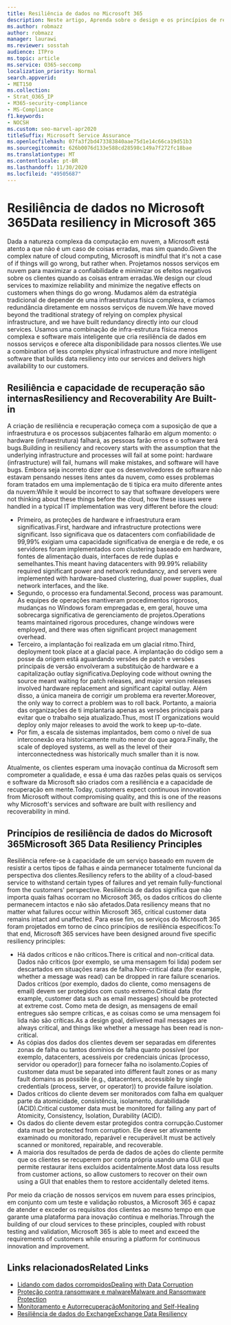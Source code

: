 ```yaml
---
title: Resiliência de dados no Microsoft 365
description: Neste artigo, Aprenda sobre o design e os princípios de resiliência e recuperação de dados no Microsoft 365.
ms.author: robmazz
author: robmazz
manager: laurawi
ms.reviewer: sosstah
audience: ITPro
ms.topic: article
ms.service: O365-seccomp
localization_priority: Normal
search.appverid:
- MET150
ms.collection:
- Strat_O365_IP
- M365-security-compliance
- MS-Compliance
f1.keywords:
- NOCSH
ms.custom: seo-marvel-apr2020
titleSuffix: Microsoft Service Assurance
ms.openlocfilehash: 07fa3f2bd473383840aae75d1e14c66ca19d51b3
ms.sourcegitcommit: 626b0076d133e588cd28598c149a7f272fc18bae
ms.translationtype: MT
ms.contentlocale: pt-BR
ms.lasthandoff: 11/30/2020
ms.locfileid: "49505687"
---
```

# <a name="data-resiliency-in-microsoft-365"></a><span data-ttu-id="1ae74-103">Resiliência de dados no Microsoft 365</span><span class="sxs-lookup"><span data-stu-id="1ae74-103">Data resiliency in Microsoft 365</span></span>

<span data-ttu-id="1ae74-104">Dada a natureza complexa da computação em nuvem, a Microsoft está atento a que não é um caso de coisas erradas, mas sim quando.</span><span class="sxs-lookup"><span data-stu-id="1ae74-104">Given the complex nature of cloud computing, Microsoft is mindful that it's not a case of if things will go wrong, but rather when.</span></span> <span data-ttu-id="1ae74-105">Projetamos nossos serviços em nuvem para maximizar a confiabilidade e minimizar os efeitos negativos sobre os clientes quando as coisas entram erradas.</span><span class="sxs-lookup"><span data-stu-id="1ae74-105">We design our cloud services to maximize reliability and minimize the negative effects on customers when things do go wrong.</span></span> <span data-ttu-id="1ae74-106">Mudamos além da estratégia tradicional de depender de uma infraestrutura física complexa, e criamos redundância diretamente em nossos serviços de nuvem.</span><span class="sxs-lookup"><span data-stu-id="1ae74-106">We have moved beyond the traditional strategy of relying on complex physical infrastructure, and we have built redundancy directly into our cloud services.</span></span> <span data-ttu-id="1ae74-107">Usamos uma combinação de infra-estrutura física menos complexa e software mais inteligente que cria resiliência de dados em nossos serviços e oferece alta disponibilidade para nossos clientes.</span><span class="sxs-lookup"><span data-stu-id="1ae74-107">We use a combination of less complex physical infrastructure and more intelligent software that builds data resiliency into our services and delivers high availability to our customers.</span></span> 

## <a name="resiliency-and-recoverability-are-built-in"></a><span data-ttu-id="1ae74-108">Resiliência e capacidade de recuperação são internas</span><span class="sxs-lookup"><span data-stu-id="1ae74-108">Resiliency and Recoverability Are Built-in</span></span> 

<span data-ttu-id="1ae74-109">A criação de resiliência e recuperação começa com a suposição de que a infraestrutura e os processos subjacentes falharão em algum momento: o hardware (infraestrutura) falhará, as pessoas farão erros e o software terá bugs.</span><span class="sxs-lookup"><span data-stu-id="1ae74-109">Building in resiliency and recovery starts with the assumption that the underlying infrastructure and processes will fail at some point: hardware (infrastructure) will fail, humans will make mistakes, and software will have bugs.</span></span> <span data-ttu-id="1ae74-110">Embora seja incorreto dizer que os desenvolvedores de software não estavam pensando nesses itens antes da nuvem, como esses problemas foram tratados em uma implementação de ti típica era muito diferente antes da nuvem:</span><span class="sxs-lookup"><span data-stu-id="1ae74-110">While it would be incorrect to say that software developers were not thinking about these things before the cloud, how these issues were handled in a typical IT implementation was very different before the cloud:</span></span>

- <span data-ttu-id="1ae74-111">Primeiro, as proteções de hardware e infraestrutura eram significativas.</span><span class="sxs-lookup"><span data-stu-id="1ae74-111">First, hardware and infrastructure protections were significant.</span></span> <span data-ttu-id="1ae74-112">Isso significava que os datacenters com confiabilidade de 99,99% exigiam uma capacidade significativa de energia e de rede, e os servidores foram implementados com clustering baseado em hardware, fontes de alimentação duais, interfaces de rede duplas e semelhantes.</span><span class="sxs-lookup"><span data-stu-id="1ae74-112">This meant having datacenters with 99.99% reliability required significant power and network redundancy, and servers were implemented with hardware-based clustering, dual power supplies, dual network interfaces, and the like.</span></span> 
- <span data-ttu-id="1ae74-113">Segundo, o processo era fundamental.</span><span class="sxs-lookup"><span data-stu-id="1ae74-113">Second, process was paramount.</span></span> <span data-ttu-id="1ae74-114">As equipes de operações mantiveram procedimentos rigorosos, mudanças no Windows foram empregadas e, em geral, houve uma sobrecarga significativa de gerenciamento de projetos.</span><span class="sxs-lookup"><span data-stu-id="1ae74-114">Operations teams maintained rigorous procedures, change windows were employed, and there was often significant project management overhead.</span></span> 
- <span data-ttu-id="1ae74-115">Terceiro, a implantação foi realizada em um glacial ritmo.</span><span class="sxs-lookup"><span data-stu-id="1ae74-115">Third, deployment took place at a glacial pace.</span></span> <span data-ttu-id="1ae74-116">A implantação do código sem a posse da origem está aguardando versões de patch e versões principais de versão envolveram a substituição de hardware e a capitalização outlay significativa.</span><span class="sxs-lookup"><span data-stu-id="1ae74-116">Deploying code without owning the source meant waiting for patch releases, and major version releases involved hardware replacement and significant capital outlay.</span></span> <span data-ttu-id="1ae74-117">Além disso, a única maneira de corrigir um problema era reverter.</span><span class="sxs-lookup"><span data-stu-id="1ae74-117">Moreover, the only way to correct a problem was to roll back.</span></span> <span data-ttu-id="1ae74-118">Portanto, a maioria das organizações de ti implantaria apenas as versões principais para evitar que o trabalho seja atualizado.</span><span class="sxs-lookup"><span data-stu-id="1ae74-118">Thus, most IT organizations would deploy only major releases to avoid the work to keep up-to-date.</span></span> 
- <span data-ttu-id="1ae74-119">Por fim, a escala de sistemas implantados, bem como o nível de sua interconexão era historicamente muito menor do que agora.</span><span class="sxs-lookup"><span data-stu-id="1ae74-119">Finally, the scale of deployed systems, as well as the level of their interconnectedness was historically much smaller than it is now.</span></span> 

<span data-ttu-id="1ae74-120">Atualmente, os clientes esperam uma inovação contínua da Microsoft sem comprometer a qualidade, e essa é uma das razões pelas quais os serviços e software da Microsoft são criados com a resiliência e a capacidade de recuperação em mente.</span><span class="sxs-lookup"><span data-stu-id="1ae74-120">Today, customers expect continuous innovation from Microsoft without compromising quality, and this is one of the reasons why Microsoft's services and software are built with resiliency and recoverability in mind.</span></span> 

## <a name="microsoft-365-data-resiliency-principles"></a><span data-ttu-id="1ae74-121">Princípios de resiliência de dados do Microsoft 365</span><span class="sxs-lookup"><span data-stu-id="1ae74-121">Microsoft 365 Data Resiliency Principles</span></span>

<span data-ttu-id="1ae74-122">Resiliência refere-se à capacidade de um serviço baseado em nuvem de resistir a certos tipos de falhas e ainda permanecer totalmente funcional da perspectiva dos clientes.</span><span class="sxs-lookup"><span data-stu-id="1ae74-122">Resiliency refers to the ability of a cloud-based service to withstand certain types of failures and yet remain fully-functional from the customers' perspective.</span></span> <span data-ttu-id="1ae74-123">Resiliência de dados significa que não importa quais falhas ocorram no Microsoft 365, os dados críticos do cliente permanecem intactos e não são afetados.</span><span class="sxs-lookup"><span data-stu-id="1ae74-123">Data resiliency means that no matter what failures occur within Microsoft 365, critical customer data remains intact and unaffected.</span></span> <span data-ttu-id="1ae74-124">Para esse fim, os serviços do Microsoft 365 foram projetados em torno de cinco princípios de resiliência específicos:</span><span class="sxs-lookup"><span data-stu-id="1ae74-124">To that end, Microsoft 365 services have been designed around five specific resiliency principles:</span></span>

- <span data-ttu-id="1ae74-125">Há dados críticos e não críticos.</span><span class="sxs-lookup"><span data-stu-id="1ae74-125">There is critical and non-critical data.</span></span> <span data-ttu-id="1ae74-126">Dados não críticos (por exemplo, se uma mensagem foi lida) podem ser descartados em situações raras de falha.</span><span class="sxs-lookup"><span data-stu-id="1ae74-126">Non-critical data (for example, whether a message was read) can be dropped in rare failure scenarios.</span></span> <span data-ttu-id="1ae74-127">Dados críticos (por exemplo, dados do cliente, como mensagens de email) devem ser protegidos com custo extremo.</span><span class="sxs-lookup"><span data-stu-id="1ae74-127">Critical data (for example, customer data such as email messages) should be protected at extreme cost.</span></span> <span data-ttu-id="1ae74-128">Como meta de design, as mensagens de email entregues são sempre críticas, e as coisas como se uma mensagem foi lida não são críticas.</span><span class="sxs-lookup"><span data-stu-id="1ae74-128">As a design goal, delivered mail messages are always critical, and things like whether a message has been read is non-critical.</span></span> 
- <span data-ttu-id="1ae74-129">As cópias dos dados dos clientes devem ser separadas em diferentes zonas de falha ou tantos domínios de falha quanto possível (por exemplo, datacenters, acessíveis por credenciais únicas (processo, servidor ou operador)) para fornecer falha no isolamento.</span><span class="sxs-lookup"><span data-stu-id="1ae74-129">Copies of customer data must be separated into different fault zones or as many fault domains as possible (e.g., datacenters, accessible by single credentials (process, server, or operator)) to provide failure isolation.</span></span> 
- <span data-ttu-id="1ae74-130">Dados críticos do cliente devem ser monitorados com falha em qualquer parte da atomicidade, consistência, isolamento, durabilidade (ACID).</span><span class="sxs-lookup"><span data-stu-id="1ae74-130">Critical customer data must be monitored for failing any part of Atomicity, Consistency, Isolation, Durability (ACID).</span></span> 
- <span data-ttu-id="1ae74-131">Os dados do cliente devem estar protegidos contra corrupção.</span><span class="sxs-lookup"><span data-stu-id="1ae74-131">Customer data must be protected from corruption.</span></span> <span data-ttu-id="1ae74-132">Ele deve ser ativamente examinado ou monitorado, reparável e recuperável.</span><span class="sxs-lookup"><span data-stu-id="1ae74-132">It must be actively scanned or monitored, repairable, and recoverable.</span></span> 
- <span data-ttu-id="1ae74-133">A maioria dos resultados de perda de dados de ações do cliente permite que os clientes se recuperem por conta própria usando uma GUI que permite restaurar itens excluídos acidentalmente.</span><span class="sxs-lookup"><span data-stu-id="1ae74-133">Most data loss results from customer actions, so allow customers to recover on their own using a GUI that enables them to restore accidentally deleted items.</span></span> 
 
<span data-ttu-id="1ae74-134">Por meio da criação de nossos serviços em nuvem para esses princípios, em conjunto com um teste e validação robustos, a Microsoft 365 é capaz de atender e exceder os requisitos dos clientes ao mesmo tempo em que garante uma plataforma para inovação contínua e melhorias.</span><span class="sxs-lookup"><span data-stu-id="1ae74-134">Through the building of our cloud services to these principles, coupled with robust testing and validation, Microsoft 365 is able to meet and exceed the requirements of customers while ensuring a platform for continuous innovation and improvement.</span></span> 

## <a name="related-links"></a><span data-ttu-id="1ae74-135">Links relacionados</span><span class="sxs-lookup"><span data-stu-id="1ae74-135">Related Links</span></span>

- [<span data-ttu-id="1ae74-136">Lidando com dados corrompidos</span><span class="sxs-lookup"><span data-stu-id="1ae74-136">Dealing with Data Corruption</span></span>](assurance-dealing-with-data-corruption.md)
- [<span data-ttu-id="1ae74-137">Proteção contra ransomware e malware</span><span class="sxs-lookup"><span data-stu-id="1ae74-137">Malware and Ransomware Protection</span></span>](assurance-malware-and-ransomware-protection.md)
- [<span data-ttu-id="1ae74-138">Monitoramento e Autorrecuperação</span><span class="sxs-lookup"><span data-stu-id="1ae74-138">Monitoring and Self-Healing</span></span>](assurance-monitoring-and-self-healing.md)
- [<span data-ttu-id="1ae74-139">Resiliência de dados do Exchange</span><span class="sxs-lookup"><span data-stu-id="1ae74-139">Exchange Data Resiliency</span></span>](assurance-exchange-data-resiliency.md)
